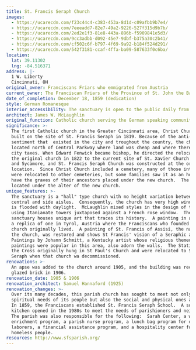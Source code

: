 ```yaml
---
title: St. Francis Seraph Church
images:
  - https://ucarecdn.com/f23c44c4-c383-453a-8d1d-c09afbb9b7e4/
  - https://ucarecdn.com/7eeeadd7-82e7-49a2-9226-527f315d9b7b/
  - https://ucarecdn.com/2ed2e1f3-81e8-443a-896b-f5909841e5d3/
  - https://ucarecdn.com/9cc3adbb-d092-45e7-9dbf-b375a30c2b41/
  - https://ucarecdn.com/cf502c6f-b797-4f69-9a92-b184f524d291/
  - https://ucarecdn.com/542f3181-ccaf-4ffa-ba09-587633f0c6ba/
location:
  lat: 39.11302
  lng: -84.516371
address: |-
  1 W. Liberty
  Cincinnati, OH
original_owner: Franciscans Friars who emmigrated from Austria
current_owner: The Franciscan Friars of the Province of St. John the Baptist
date_of_completion: December 18, 1859 (dedication)
style: German Romanesque
interior_accessibility: The sanctuary is open to the public daily from 9am to 5 pm
architect: James W. McLaughlin
original_function: Catholic church serving the German speaking community of Cincinnati
significance: >-
  The first Catholic church in the Greater Cincinnati area, Christ Church, was
  built on the site of St. Francis Seraph in 1819. Because of the anti-Catholic
  sentiment that  existed in the city and troughout the country, the church was
  located north of Central Parkway where land was cheap and where there were no
  city taxes. When Edward Fenwick became bishop, he directed the relocation of
  the original church in 1822 to the current site of St. Xavier Church at Sixth
  and Sycamore, and St. Francis Seraph Church was constructed at the original
  location.  Since Christ Church included a cemetery, many of those interred
  were relocated to other cemeteries, but some families saw it as an honor to
  have the graves of their ancestors placed under the new church.  The crypt is
  located under the alter of the new church.
unique_features: >-
  The sanctuary is a "hall" type church with no height variation between the
  central and side aisles.  Consequently, the church has very high windows and
  is flooded with daylight.  McLaughlin mixed styles in the design of the church
  using Itanianate towers juxtaposed against a French rose window.  The
  sanctuary houses unique art that traces its history.  A painting in a nave is
  a replica of one in Tyrol, Austria where the Franciscans who founded the
  church originally lived.  A painting of St. Francis of Assisi, the namesake of
  the church, was restored and shows St Francis' vision of a Seraphic angel.
  Paintings by Johann Schmitt, a Kentucky artist whose religious themed
  paintings were popular in this area, also adorn the walls.  The Stations of
  the Cross originally hung in St Paul's Church and were relocated to St Francis
  Seraph when that church wa decommissioned.
renovations: >-
  An apse was added to the church around 1905, and the building was reclad in
  glazed brick in 1906.
renovation_date: 1905 & 1906
renovation_architect: Samuel Hannaford (1925)
renovation_changes: >-
  Over its many decades, this parish church has sought to meet not only the
  spiritual needs of its people but also the social and physical ones as well.
  In 1859, the Franciscans established St. Francis Seraph School.  A soup
  kitchen opened in the 1980s to meet the needs of parishioners and neighbors.
  The parish was also responsible for the following:  Sarah Center, a women's
  enrichment program, a parish nurse program, a lunch bag program for day
  laborers, a financial assistance program, and a hospitality center for
  homeless people.
resources: http://www.sfsparish.org/
---
```

